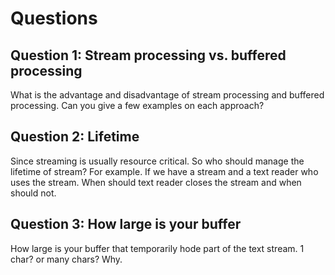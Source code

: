 # Questions

## Question 1: Stream processing vs. buffered processing

What is the advantage and disadvantage of stream processing and buffered processing. Can you give a few examples on each approach?

## Question 2: Lifetime

Since streaming is usually resource critical. So who should manage the lifetime of stream? For example. If we have a stream and a text reader who uses the stream. When should text reader closes the stream and when should not.

## Question 3: How large is your buffer

How large is your buffer that temporarily hode part of the text stream. 1 char? or many chars? Why.